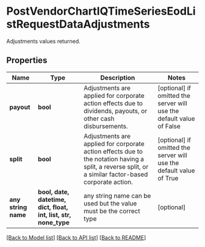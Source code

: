 # PostVendorChartIQTimeSeriesEodListRequestDataAdjustments

Adjustments values returned.

## Properties
Name | Type | Description | Notes
------------ | ------------- | ------------- | -------------
**payout** | **bool** | Adjustments are applied for corporate action effects due to dividends, payouts, or other cash disbursements. | [optional]  if omitted the server will use the default value of False
**split** | **bool** | Adjustments are applied for corporate action effects due to the notation having a split, a reverse split, or a similar factor-based corporate action. | [optional]  if omitted the server will use the default value of True
**any string name** | **bool, date, datetime, dict, float, int, list, str, none_type** | any string name can be used but the value must be the correct type | [optional]

[[Back to Model list]](../README.md#documentation-for-models) [[Back to API list]](../README.md#documentation-for-api-endpoints) [[Back to README]](../README.md)


